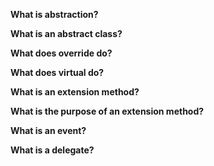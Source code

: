 **What is abstraction?**

**What is an abstract class?**

**What does override do?**

**What does virtual do?**

**What is an extension method?**

**What is the purpose of an extension method?**

**What is an event?**

**What is a delegate?**